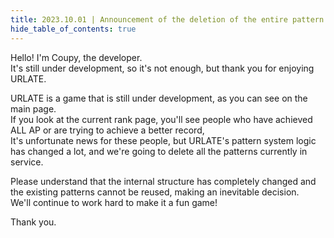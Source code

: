 ```yaml
---
title: 2023.10.01 | Announcement of the deletion of the entire pattern due to system logic
hide_table_of_contents: true
---
```


Hello! I'm Coupy, the developer.  
It's still under development, so it's not enough, but thank you for enjoying URLATE.

URLATE is a game that is still under development, as you can see on the main page.  
If you look at the current rank page, you'll see people who have achieved ALL AP or are trying to achieve a better record,  
It's unfortunate news for these people, but URLATE's pattern system logic has changed a lot, and we're going to delete all the patterns currently in service.

Please understand that the internal structure has completely changed and the existing patterns cannot be reused, making an inevitable decision.  
We'll continue to work hard to make it a fun game!

Thank you.
